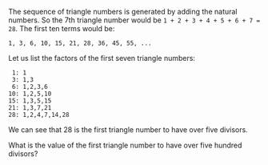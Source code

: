 The sequence of triangle numbers is generated by adding the natural numbers. So the 7th triangle number would be `1 + 2 + 3 + 4 + 5 + 6 + 7 = 28`. The first ten terms would be:

```1, 3, 6, 10, 15, 21, 28, 36, 45, 55, ...```

Let us list the factors of the first seven triangle numbers:

```
 1: 1
 3: 1,3
 6: 1,2,3,6
10: 1,2,5,10
15: 1,3,5,15
21: 1,3,7,21
28: 1,2,4,7,14,28
```

We can see that 28 is the first triangle number to have over five divisors.

What is the value of the first triangle number to have over five hundred divisors?
